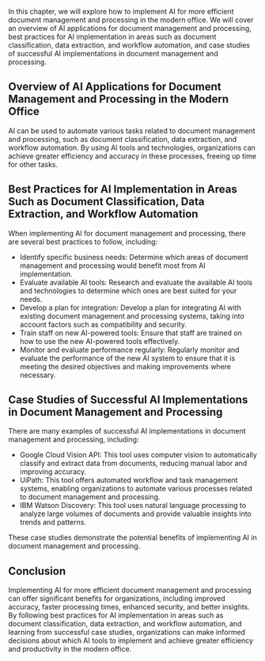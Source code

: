 
In this chapter, we will explore how to implement AI for more efficient document management and processing in the modern office. We will cover an overview of AI applications for document management and processing, best practices for AI implementation in areas such as document classification, data extraction, and workflow automation, and case studies of successful AI implementations in document management and processing.

Overview of AI Applications for Document Management and Processing in the Modern Office
---------------------------------------------------------------------------------------

AI can be used to automate various tasks related to document management and processing, such as document classification, data extraction, and workflow automation. By using AI tools and technologies, organizations can achieve greater efficiency and accuracy in these processes, freeing up time for other tasks.

Best Practices for AI Implementation in Areas Such as Document Classification, Data Extraction, and Workflow Automation
-----------------------------------------------------------------------------------------------------------------------

When implementing AI for document management and processing, there are several best practices to follow, including:

* Identify specific business needs: Determine which areas of document management and processing would benefit most from AI implementation.
* Evaluate available AI tools: Research and evaluate the available AI tools and technologies to determine which ones are best suited for your needs.
* Develop a plan for integration: Develop a plan for integrating AI with existing document management and processing systems, taking into account factors such as compatibility and security.
* Train staff on new AI-powered tools: Ensure that staff are trained on how to use the new AI-powered tools effectively.
* Monitor and evaluate performance regularly: Regularly monitor and evaluate the performance of the new AI system to ensure that it is meeting the desired objectives and making improvements where necessary.

Case Studies of Successful AI Implementations in Document Management and Processing
-----------------------------------------------------------------------------------

There are many examples of successful AI implementations in document management and processing, including:

* Google Cloud Vision API: This tool uses computer vision to automatically classify and extract data from documents, reducing manual labor and improving accuracy.
* UiPath: This tool offers automated workflow and task management systems, enabling organizations to automate various processes related to document management and processing.
* IBM Watson Discovery: This tool uses natural language processing to analyze large volumes of documents and provide valuable insights into trends and patterns.

These case studies demonstrate the potential benefits of implementing AI in document management and processing.

Conclusion
----------

Implementing AI for more efficient document management and processing can offer significant benefits for organizations, including improved accuracy, faster processing times, enhanced security, and better insights. By following best practices for AI implementation in areas such as document classification, data extraction, and workflow automation, and learning from successful case studies, organizations can make informed decisions about which AI tools to implement and achieve greater efficiency and productivity in the modern office.
